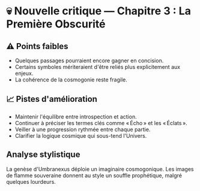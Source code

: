 # 💀 Nouvelle critique — Chapitre 3 : La Première Obscurité

## ⚠️ Points faibles
- Quelques passages pourraient encore gagner en concision.
- Certains symboles mériteraient d'être reliés plus explicitement aux enjeux.
- La cohérence de la cosmogonie reste fragile.

## 📈 Pistes d'amélioration
- Maintenir l'équilibre entre introspection et action.
- Continuer à préciser les termes clés comme « Écho » et les « Éclats ».
- Veiller à une progression rythmée entre chaque partie.
- Clarifier la logique cosmique qui sous-tend l'Univers.

## Analyse stylistique
La genèse d'Umbranexus déploie un imaginaire cosmogonique. Les images de flamme souveraine donnent au style un souffle prophétique, malgré quelques lourdeurs.

